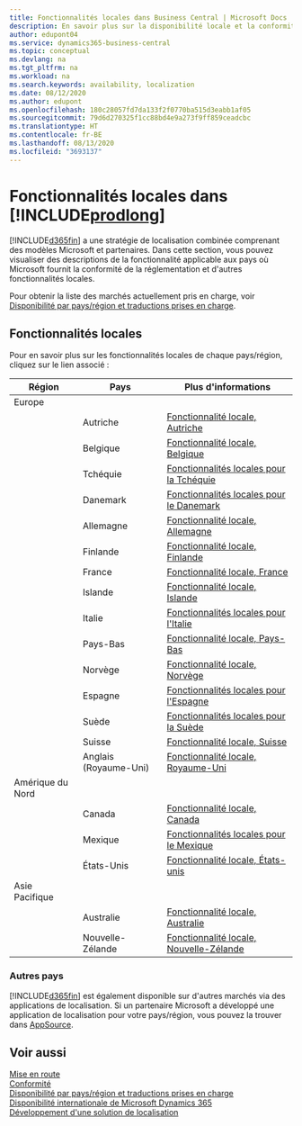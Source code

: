 ```yaml
---
title: Fonctionnalités locales dans Business Central | Microsoft Docs
description: En savoir plus sur la disponibilité locale et la conformité de la réglementation de Dynamics 365 Business Central.
author: edupont04
ms.service: dynamics365-business-central
ms.topic: conceptual
ms.devlang: na
ms.tgt_pltfrm: na
ms.workload: na
ms.search.keywords: availability, localization
ms.date: 08/12/2020
ms.author: edupont
ms.openlocfilehash: 180c28057fd7da133f2f0770ba515d3eabb1af05
ms.sourcegitcommit: 79d6d270325f1cc88bd4e9a273f9ff859ceadcbc
ms.translationtype: HT
ms.contentlocale: fr-BE
ms.lasthandoff: 08/13/2020
ms.locfileid: "3693137"
---
```

# <a name="local-functionality-in-prodlong"></a>Fonctionnalités locales dans [!INCLUDE[prodlong](includes/prodlong.md)]

[!INCLUDE[d365fin](includes/d365fin_md.md)] a une stratégie de localisation combinée comprenant des modèles Microsoft et partenaires. Dans cette section, vous pouvez visualiser des descriptions de la fonctionnalité applicable aux pays où Microsoft fournit la conformité de la réglementation et d'autres fonctionnalités locales.  

Pour obtenir la liste des marchés actuellement pris en charge, voir [Disponibilité par pays/région et traductions prises en charge](/dynamics365/business-central/dev-itpro/compliance/apptest-countries-and-translations?toc=/dynamics365/business-central/toc.json).  

## <a name="local-functionality"></a>Fonctionnalités locales

Pour en savoir plus sur les fonctionnalités locales de chaque pays/région, cliquez sur le lien associé :

| Région | Pays | Plus d'informations |
| --- | --- |--- |
| Europe |  | |
|        | Autriche | [Fonctionnalité locale, Autriche](localfunctionality/austria/austria-local-functionality.md) |
|        | Belgique | [Fonctionnalité locale, Belgique](localfunctionality/belgium/belgium-local-functionality.md) |
|        | Tchéquie | [Fonctionnalités locales pour la Tchéquie](localfunctionality/czech/czech-local-functionality.md) |
|        | Danemark | [Fonctionnalités locales pour le Danemark](localfunctionality/denmark/denmark-local-functionality.md) |
|        | Allemagne | [Fonctionnalité locale, Allemagne](localfunctionality/germany/germany-local-functionality.md) |
|        | Finlande | [Fonctionnalité locale, Finlande](localfunctionality/finland/finland-local-functionality.md) |
|        | France | [Fonctionnalité locale, France](localfunctionality/france/france-local-functionality.md) |
|        | Islande | [Fonctionnalité locale, Islande](localfunctionality/iceland/iceland-local-functionality.md) |
|        | Italie | [Fonctionnalités locales pour l'Italie](localfunctionality/italy/italy-local-functionality.md) |
|        | Pays-Bas | [Fonctionnalité locale, Pays-Bas](localfunctionality/netherlands/netherlands-local-functionality.md) |
|        | Norvège | [Fonctionnalité locale, Norvège](localfunctionality/norway/norway-local-functionality.md) |
|        | Espagne | [Fonctionnalités locales pour l'Espagne](localfunctionality/spain/spain-local-functionality.md) |
|        | Suède | [Fonctionnalités locales pour la Suède](localfunctionality/sweden/sweden-local-functionality.md) |
|        | Suisse | [Fonctionnalité locale, Suisse](localfunctionality/switzerland/switzerland-local-functionality.md) |
|        | Anglais (Royaume-Uni) | [Fonctionnalité locale, Royaume-Uni](localfunctionality/unitedkingdom/united-kingdom-local-functionality.md) |
| Amérique du Nord |       |  |
|        | Canada|[Fonctionnalité locale, Canada](localfunctionality/canada/canada-local-functionality.md) |
|        | Mexique | [Fonctionnalités locales pour le Mexique](localfunctionality/mexico/mexico-local-functionality.md) |
|        | États-Unis|[Fonctionnalité locale, États-unis](localfunctionality/unitedstates/united-states-local-functionality.md) |
| Asie Pacifique |       |  |
|        | Australie | [Fonctionnalité locale, Australie](localfunctionality/australia/australia-local-functionality.md) |
|        | Nouvelle-Zélande | [Fonctionnalité locale, Nouvelle-Zélande](localfunctionality/newzealand/new-zealand-local-functionality.md) |

### <a name="other-countries"></a>Autres pays

[!INCLUDE[d365fin](includes/d365fin_md.md)] est également disponible sur d'autres marchés via des applications de localisation. Si un partenaire Microsoft a développé une application de localisation pour votre pays/région, vous pouvez la trouver dans [AppSource](https://go.microsoft.com/fwlink/?linkid=2081646).

## <a name="see-also"></a>Voir aussi

[Mise en route](product-get-started.md)  
[Conformité](compliance/compliance-overview.md)  
[Disponibilité par pays/région et traductions prises en charge](/dynamics365/business-central/dev-itpro/compliance/apptest-countries-and-translations?toc=/dynamics365/business-central/toc.json)  
[Disponibilité internationale de Microsoft Dynamics 365](/dynamics365/get-started/availability)  
[Développement d'une solution de localisation](/dynamics365/business-central/dev-itpro/developer/readiness/readiness-develop-localization)  
